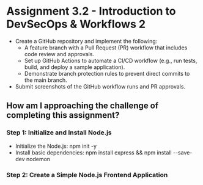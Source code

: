 # Assignment 3.2 - Introduction to DevSecOps & Workflows 2

- Create a GitHub repository and implement the following:
  - A feature branch with a Pull Request (PR) workflow that includes code review and approvals.
  - Set up GitHub Actions to automate a CI/CD workflow (e.g., run tests, build, and deploy a sample application).
  - Demonstrate branch protection rules to prevent direct commits to the main branch.
- Submit screenshots of the GitHub workflow runs and PR approvals.

## How am I approaching the challenge of completing this assignment?

### Step 1: Initialize and Install Node.js

- Initialize the Node.js: npm init -y
- Install basic dependencies: npm install express && npm install --save-dev nodemon

### Step 2: Create a Simple Node.js Frontend Application
